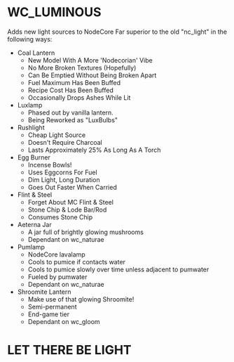 # WC_LUMINOUS
Adds new light sources to NodeCore
Far superior to the old "nc_light" in the following ways:
 - Coal Lantern
	- New Model With A More 'Nodecorian' Vibe
	- No More Broken Textures (Hopefully)
	- Can Be Emptied Without Being Broken Apart
	- Fuel Maximum Has Been Buffed
	- Recipe Cost Has Been Buffed
	- Occasionally Drops Ashes While Lit
 - Luxlamp
	- Phased out by vanilla lantern.
	- Being Reworked as "LuxBulbs" 
 - Rushlight
 	- Cheap Light Source
 	- Doesn't Require Charcoal
 	- Lasts Approximately 25% As Long As A Torch
 - Egg Burner
 	- Incense Bowls!
 	- Uses Eggcorns For Fuel
 	- Dim Light, Long Duration
 	- Goes Out Faster When Carried
 - Flint & Steel
	- Forget About MC Flint & Steel
 	- Stone Chip & Lode Bar/Rod
 	- Consumes Stone Chip
 - Aeterna Jar
 	- A jar full of brightly glowing mushrooms
 	- Dependant on wc_naturae
 - Pumlamp
 	- NodeCore lavalamp
 	- Cools to pumice if contacts water
 	- Cools to pumice slowly over time unless adjacent to pumwater
 	- Fueled by pumwater
	- Dependant on wc_naturae
 - Shroomite Lantern
	- Make use of that glowing Shroomite!
	- Semi-permanent
	- End-game tier
	- Dependant on wc_gloom
# LET THERE BE LIGHT
